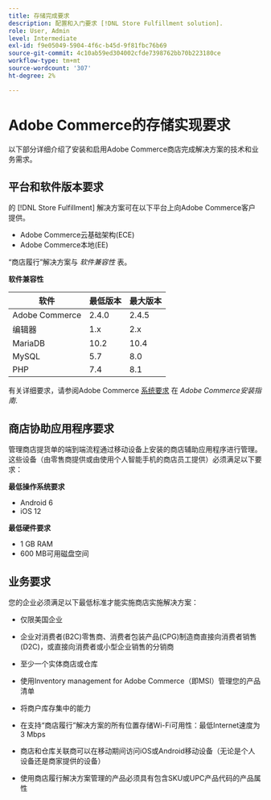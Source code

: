 ```yaml
---
title: 存储完成要求
description: 配置和入门要求 [!DNL Store Fulfillment solution].
role: User, Admin
level: Intermediate
exl-id: f9e05049-5904-4f6c-b45d-9f81fbc76b69
source-git-commit: 4c10ab59ed304002cfde7398762bb70b223180ce
workflow-type: tm+mt
source-wordcount: '307'
ht-degree: 2%

---
```


# Adobe Commerce的存储实现要求

以下部分详细介绍了安装和启用Adobe Commerce商店完成解决方案的技术和业务需求。

## 平台和软件版本要求

的 [!DNL Store Fulfillment] 解决方案可在以下平台上向Adobe Commerce客户提供。

- Adobe Commerce云基础架构(ECE)
- Adobe Commerce本地(EE)

“商店履行”解决方案与 *软件兼容性* 表。

**软件兼容性**

| **软件** | **最低版本** | **最大版本** |
|----------------|---------------------|---------------------|
| Adobe Commerce | 2.4.0 | 2.4.5 |
| 编辑器 | 1.x | 2.x |
| MariaDB | 10.2 | 10.4 |
| MySQL | 5.7 | 8.0 |
| PHP | 7.4 | 8.1 |

有关详细要求，请参阅Adobe Commerce [系统要求](https://experienceleague.adobe.com/docs/commerce-operations/installation-guide/system-requirements.html) 在 *Adobe Commerce安装指南*.

## 商店协助应用程序要求

管理商店提货单的端到端流程通过移动设备上安装的商店辅助应用程序进行管理。 这些设备（由零售商提供或由使用个人智能手机的商店员工提供）必须满足以下要求：

**最低操作系统要求**

- Android 6
- iOS 12

**最低硬件要求**

- 1 GB RAM
- 600 MB可用磁盘空间

## 业务要求

您的企业必须满足以下最低标准才能实施商店实施解决方案：

- 仅限美国企业

- 企业对消费者(B2C)零售商、消费者包装产品(CPG)制造商直接向消费者销售(D2C)，或直接向消费者或小型企业销售的分销商

- 至少一个实体商店或仓库

- 使用Inventory management for Adobe Commerce（即MSI）管理您的产品清单

- 将商户库存集中的能力

- 在支持“商店履行”解决方案的所有位置存储Wi-Fi可用性：最低Internet速度为3 Mbps

- 商店和仓库关联商可以在移动期间访问iOS或Android移动设备（无论是个人设备还是商家提供的设备）

- 使用商店履行解决方案管理的产品必须具有包含SKU或UPC产品代码的产品属性
